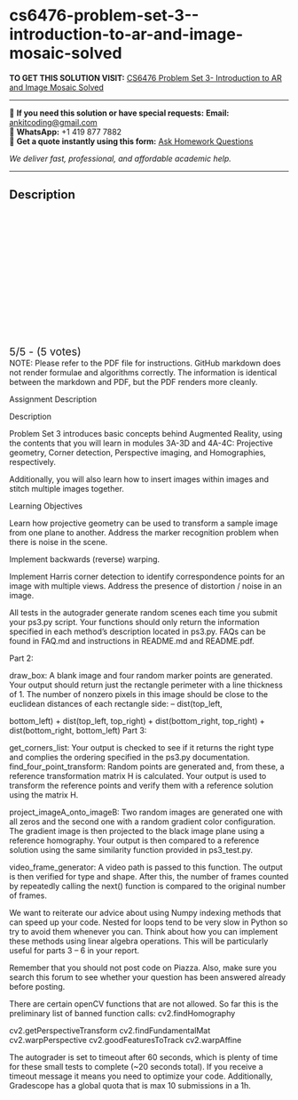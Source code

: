 # cs6476-problem-set-3--introduction-to-ar-and-image-mosaic-solved
**TO GET THIS SOLUTION VISIT:** [CS6476 Problem Set 3- Introduction to AR and Image Mosaic Solved](https://www.ankitcodinghub.com/product/cs6476-problem-set-3-introduction-to-ar-and-image-mosaic-solved/)


---

📩 **If you need this solution or have special requests:** **Email:** ankitcoding@gmail.com  
📱 **WhatsApp:** +1 419 877 7882  
📄 **Get a quote instantly using this form:** [Ask Homework Questions](https://www.ankitcodinghub.com/services/ask-homework-questions/)

*We deliver fast, professional, and affordable academic help.*

---

<h2>Description</h2>



<div class="kk-star-ratings kksr-auto kksr-align-center kksr-valign-top" data-payload="{&quot;align&quot;:&quot;center&quot;,&quot;id&quot;:&quot;123841&quot;,&quot;slug&quot;:&quot;default&quot;,&quot;valign&quot;:&quot;top&quot;,&quot;ignore&quot;:&quot;&quot;,&quot;reference&quot;:&quot;auto&quot;,&quot;class&quot;:&quot;&quot;,&quot;count&quot;:&quot;5&quot;,&quot;legendonly&quot;:&quot;&quot;,&quot;readonly&quot;:&quot;&quot;,&quot;score&quot;:&quot;5&quot;,&quot;starsonly&quot;:&quot;&quot;,&quot;best&quot;:&quot;5&quot;,&quot;gap&quot;:&quot;4&quot;,&quot;greet&quot;:&quot;Rate this product&quot;,&quot;legend&quot;:&quot;5\/5 - (5 votes)&quot;,&quot;size&quot;:&quot;24&quot;,&quot;title&quot;:&quot;CS6476 Problem Set 3- Introduction to AR and Image Mosaic Solved&quot;,&quot;width&quot;:&quot;138&quot;,&quot;_legend&quot;:&quot;{score}\/{best} - ({count} {votes})&quot;,&quot;font_factor&quot;:&quot;1.25&quot;}">

<div class="kksr-stars">

<div class="kksr-stars-inactive">
            <div class="kksr-star" data-star="1" style="padding-right: 4px">


<div class="kksr-icon" style="width: 24px; height: 24px;"></div>
        </div>
            <div class="kksr-star" data-star="2" style="padding-right: 4px">


<div class="kksr-icon" style="width: 24px; height: 24px;"></div>
        </div>
            <div class="kksr-star" data-star="3" style="padding-right: 4px">


<div class="kksr-icon" style="width: 24px; height: 24px;"></div>
        </div>
            <div class="kksr-star" data-star="4" style="padding-right: 4px">


<div class="kksr-icon" style="width: 24px; height: 24px;"></div>
        </div>
            <div class="kksr-star" data-star="5" style="padding-right: 4px">


<div class="kksr-icon" style="width: 24px; height: 24px;"></div>
        </div>
    </div>

<div class="kksr-stars-active" style="width: 138px;">
            <div class="kksr-star" style="padding-right: 4px">


<div class="kksr-icon" style="width: 24px; height: 24px;"></div>
        </div>
            <div class="kksr-star" style="padding-right: 4px">


<div class="kksr-icon" style="width: 24px; height: 24px;"></div>
        </div>
            <div class="kksr-star" style="padding-right: 4px">


<div class="kksr-icon" style="width: 24px; height: 24px;"></div>
        </div>
            <div class="kksr-star" style="padding-right: 4px">


<div class="kksr-icon" style="width: 24px; height: 24px;"></div>
        </div>
            <div class="kksr-star" style="padding-right: 4px">


<div class="kksr-icon" style="width: 24px; height: 24px;"></div>
        </div>
    </div>
</div>


<div class="kksr-legend" style="font-size: 19.2px;">
            5/5 - (5 votes)    </div>
    </div>
NOTE: Please refer to the PDF file for instructions. GitHub markdown does not render formulae and algorithms correctly. The information is identical between the markdown and PDF, but the PDF renders more cleanly.

Assignment Description

Description

Problem Set 3 introduces basic concepts behind Augmented Reality, using the contents that you will learn in modules 3A-3D and 4A-4C: Projective geometry, Corner detection, Perspective imaging, and Homographies, respectively.

Additionally, you will also learn how to insert images within images and stitch multiple images together.

Learning Objectives

Learn how projective geometry can be used to transform a sample image from one plane to another. Address the marker recognition problem when there is noise in the scene.

Implement backwards (reverse) warping.

Implement Harris corner detection to identify correspondence points for an image with multiple views. Address the presence of distortion / noise in an image.

All tests in the autograder generate random scenes each time you submit your ps3.py script. Your functions should only return the information specified in each method’s description located in ps3.py. FAQs can be found in FAQ.md and instructions in README.md and README.pdf.

Part 2:

draw_box: A blank image and four random marker points are generated. Your output should return just the rectangle perimeter with a line thickness of 1. The number of nonzero pixels in this image should be close to the euclidean distances of each rectangle side: – dist(top_left,

bottom_left) + dist(top_left, top_right) + dist(bottom_right, top_right) + dist(bottom_right, bottom_left) Part 3:

get_corners_list: Your output is checked to see if it returns the right type and complies the ordering specified in the ps3.py documentation. find_four_point_transform: Random points are generated and, from these, a reference transformation matrix H is calculated. Your output is used to transform the reference points and verify them with a reference solution using the matrix H.

project_imageA_onto_imageB: Two random images are generated one with all zeros and the second one with a random gradient color configuration. The gradient image is then projected to the black image plane using a reference homography. Your output is then compared to a reference solution using the same similarity function provided in ps3_test.py.

video_frame_generator: A video path is passed to this function. The output is then verified for type and shape. After this, the number of frames counted by repeatedly calling the next() function is compared to the original number of frames.

We want to reiterate our advice about using Numpy indexing methods that can speed up your code. Nested for loops tend to be very slow in Python so try to avoid them whenever you can. Think about how you can implement these methods using linear algebra operations. This will be particularly useful for parts 3 – 6 in your report.

Remember that you should not post code on Piazza. Also, make sure you search this forum to see whether your question has been answered already before posting.

There are certain openCV functions that are not allowed. So far this is the preliminary list of banned function calls: cv2.findHomography

cv2.getPerspectiveTransform cv2.findFundamentalMat cv2.warpPerspective cv2.goodFeaturesToTrack cv2.warpAffine

The autograder is set to timeout after 60 seconds, which is plenty of time for these small tests to complete (~20 seconds total). If you receive a timeout message it means you need to optimize your code. Additionally, Gradescope has a global quota that is max 10 submissions in a 1h.
